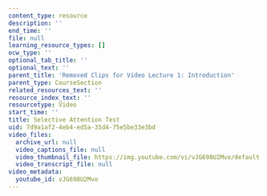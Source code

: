 ```yaml
---
content_type: resource
description: ''
end_time: ''
file: null
learning_resource_types: []
ocw_type: ''
optional_tab_title: ''
optional_text: ''
parent_title: 'Removed Clips for Video Lecture 1: Introduction'
parent_type: CourseSection
related_resources_text: ''
resource_index_text: ''
resourcetype: Video
start_time: ''
title: Selective Attention Test
uid: 7d9a1af2-4eb4-ed5a-35d4-75e5be33e3bd
video_files:
  archive_url: null
  video_captions_file: null
  video_thumbnail_file: https://img.youtube.com/vi/vJG698U2Mvo/default.jpg
  video_transcript_file: null
video_metadata:
  youtube_id: vJG698U2Mvo
---
```

